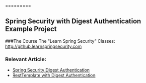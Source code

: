 =========

##  Spring Security with Digest Authentication Example Project

###The Course
The "Learn Spring Security" Classes: http://github.learnspringsecurity.com

### Relevant Article: 
- [Spring Security Digest Authentication](https://www.baeldung.com/spring-security-digest-authentication)
- [RestTemplate with Digest Authentication](https://www.baeldung.com/resttemplate-digest-authentication)

